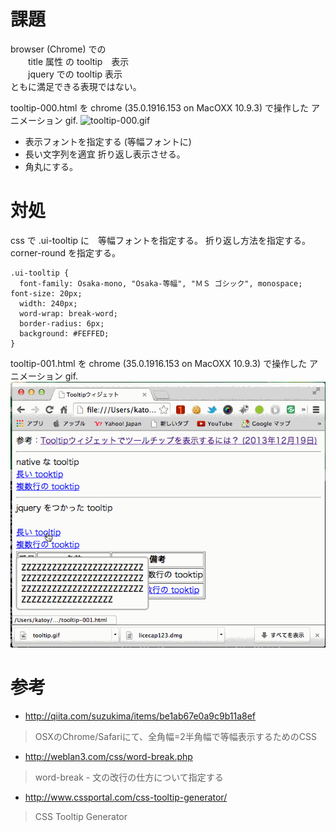 
# 課題
browser (Chrome) での  
　　title 属性 の tooltip　表示  
　　jquery での tooltip 表示  
ともに満足できる表現ではない。  

tooltip-000.html を chrome (35.0.1916.153 on MacOXX 10.9.3) で操作した アニメーション gif.
![tooltip-000.gif](tooltip-000.gif)

- 表示フォントを指定する (等幅フォントに)
- 長い文字列を適宜 折り返し表示させる。
- 角丸にする。

# 対処

css で .ui-tooltip に　等幅フォントを指定する。
折り返し方法を指定する。
corner-round を指定する。

    .ui-tooltip {
      font-family: Osaka-mono, "Osaka-等幅", "ＭＳ ゴシック", monospace; font-size: 20px;
      width: 240px;
      word-wrap: break-word;
      border-radius: 6px;
      background: #FEFFED;
    }

tooltip-001.html を chrome (35.0.1916.153 on MacOXX 10.9.3) で操作した アニメーション gif.
![tooltip-001.gif](tooltip-001.gif)


# 参考

- http://qiita.com/suzukima/items/be1ab67e0a9c9b11a8ef  
 > OSXのChrome/Safariにて、全角幅=2半角幅で等幅表示するためのCSS  

- http://weblan3.com/css/word-break.php  
 > word-break - 文の改行の仕方について指定する  
 

- http://www.cssportal.com/css-tooltip-generator/  
 > CSS Tooltip Generator  
